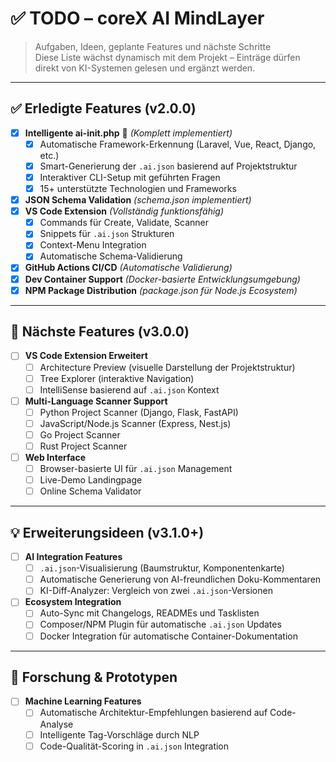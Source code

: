 # ✅ TODO – coreX AI MindLayer

> Aufgaben, Ideen, geplante Features und nächste Schritte  
> Diese Liste wächst dynamisch mit dem Projekt – Einträge dürfen direkt von KI-Systemen gelesen und ergänzt werden.

---

## ✅ Erledigte Features (v2.0.0)

- [x] **Intelligente ai-init.php** 🤖 _(Komplett implementiert)_
  - [x] Automatische Framework-Erkennung (Laravel, Vue, React, Django, etc.)
  - [x] Smart-Generierung der `.ai.json` basierend auf Projektstruktur
  - [x] Interaktiver CLI-Setup mit geführten Fragen
  - [x] 15+ unterstützte Technologien und Frameworks
- [x] **JSON Schema Validation** _(schema.json implementiert)_
- [x] **VS Code Extension** _(Vollständig funktionsfähig)_
  - [x] Commands für Create, Validate, Scanner
  - [x] Snippets für `.ai.json` Strukturen
  - [x] Context-Menu Integration
  - [x] Automatische Schema-Validierung
- [x] **GitHub Actions CI/CD** _(Automatische Validierung)_
- [x] **Dev Container Support** _(Docker-basierte Entwicklungsumgebung)_
- [x] **NPM Package Distribution** _(package.json für Node.js Ecosystem)_

---

## 📌 Nächste Features (v3.0.0)

- [ ] **VS Code Extension Erweitert**
  - [ ] Architecture Preview (visuelle Darstellung der Projektstruktur)
  - [ ] Tree Explorer (interaktive Navigation)
  - [ ] IntelliSense basierend auf `.ai.json` Kontext
- [ ] **Multi-Language Scanner Support**
  - [ ] Python Project Scanner (Django, Flask, FastAPI)
  - [ ] JavaScript/Node.js Scanner (Express, Nest.js)
  - [ ] Go Project Scanner
  - [ ] Rust Project Scanner
- [ ] **Web Interface**
  - [ ] Browser-basierte UI für `.ai.json` Management
  - [ ] Live-Demo Landingpage
  - [ ] Online Schema Validator

---

## 💡 Erweiterungsideen (v3.1.0+)

- [ ] **AI Integration Features**
  - [ ] `.ai.json`-Visualisierung (Baumstruktur, Komponentenkarte)
  - [ ] Automatische Generierung von AI-freundlichen Doku-Kommentaren
  - [ ] KI-Diff-Analyzer: Vergleich von zwei `.ai.json`-Versionen
- [ ] **Ecosystem Integration**
  - [ ] Auto-Sync mit Changelogs, READMEs und Tasklisten
  - [ ] Composer/NPM Plugin für automatische `.ai.json` Updates
  - [ ] Docker Integration für automatische Container-Dokumentation

---

## 🧪 Forschung & Prototypen

- [ ] **Machine Learning Features**
  - [ ] Automatische Architektur-Empfehlungen basierend auf Code-Analyse
  - [ ] Intelligente Tag-Vorschläge durch NLP
  - [ ] Code-Qualität-Scoring in `.ai.json` Integration

